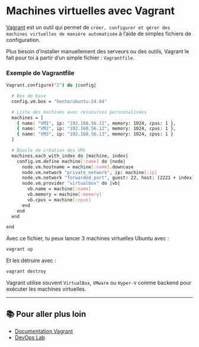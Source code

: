 
# Machines virtuelles avec Vagrant

[Vagrant](https://developer.hashicorp.com/vagrant) est un outil qui permet de `créer, configurer et gérer des machines virtuelles de manière automatisée` à l’aide de simples fichiers de configuration.

Plus besoin d’installer manuellement des serveurs ou des outils, Vagrant le fait pour toi à partir d’un simple fichier : `Vagrantfile`.


### Exemple de Vagrantfile

```bash
Vagrant.configure("2") do |config|

  # Box de base
  config.vm.box = "bento/ubuntu-24.04"

  # Liste des machines avec ressources personnalisées
  machines = [
    { name: "VM1", ip: "192.168.56.11", memory: 1024, cpus: 1 },
    { name: "VM2", ip: "192.168.56.12", memory: 1024, cpus: 1 },
    { name: "VM3", ip: "192.168.56.13", memory: 1024, cpus: 1 }
  ]

  # Boucle de création des VMs
  machines.each_with_index do |machine, index|
    config.vm.define machine[:name] do |node|
      node.vm.hostname = machine[:name].downcase
      node.vm.network "private_network", ip: machine[:ip]
      node.vm.network "forwarded_port", guest: 22, host: (2221 + index), id: "ssh"
      node.vm.provider "virtualbox" do |vb|
        vb.name = machine[:name]
        vb.memory = machine[:memory]
        vb.cpus = machine[:cpus]
      end
    end
  end

end
```

Avec ce fichier, tu peux lancer 3 machines virtuelles Ubuntu avec :

```bash
vagrant up 
```

Et les détruire avec :

```bash
vagrant destroy
```

Vagrant utilise souvent `VirtualBox`, `VMware` ou `Hyper-V` comme backend pour exécuter les machines virtuelles.

---

## 📚 Pour aller plus loin

- [Documentation Vagrant](https://developer.hashicorp.com/vagrant)
- [DevOps Lab](../README.md)


